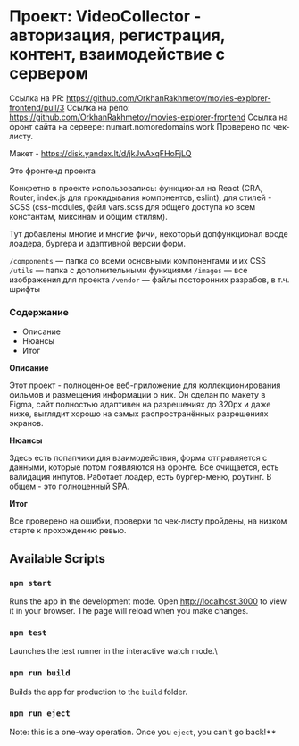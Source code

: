 # Проект: VideoCollector - авторизация, регистрация, контент, взаимодействие с сервером

Ссылка на PR: https://github.com/OrkhanRakhmetov/movies-explorer-frontend/pull/3
Ссылка на репо: https://github.com/OrkhanRakhmetov/movies-explorer-frontend
Ссылка на фронт сайта на сервере: numart.nomoredomains.work
Проверено по чек-листу.

Макет - https://disk.yandex.lt/d/jkJwAxqFHoFjLQ

Это фронтенд проекта

Конкретно в проекте использовались: функционал на React (CRA, Router, index.js для прокидывания компонентов, eslint), для стилей - SCSS (css-modules, файл vars.scss для общего доступа ко всем константам, миксинам и общим стилям).

Тут добавлены многие и многие фичи, некоторый допфункционал вроде лоадера, бургера и адаптивной версии форм.

`/components` — папка со всеми основными компонентами и их CSS
`/utils` — папка с дополнительными функциями
`/images` — все изображения для проекта
`/vendor` — файлы посторонних разрабов, в т.ч. шрифты

### Содержание

- Описание
- Нюансы
- Итог

**Описание**

Этот проект - полноценное веб-приложение для коллекционирования фильмов и размещения информации о них.
Он сделан по макету в Figma, сайт полностью адаптивен на разрешениях до 320px и даже ниже, выглядит хорошо на самых распространённых разрешениях экранов.

**Нюансы**

Здесь есть попапчики для взаимодействия, форма отправляется с данными, которые потом появляются на фронте.
Все очищается, есть валидация инпутов. Работает лоадер, есть бургер-меню, роутинг. В общем - это полноценный SPA.

**Итог**

Все проверено на ошибки, проверки по чек-листу пройдены, на низком старте к прохождению ревью.

## Available Scripts

### `npm start`

Runs the app in the development mode.
Open [http://localhost:3000](http://localhost:3000) to view it in your browser.
The page will reload when you make changes.

### `npm test`

Launches the test runner in the interactive watch mode.\

### `npm run build`

Builds the app for production to the `build` folder.

### `npm run eject`

Note: this is a one-way operation. Once you `eject`, you can't go back!\*\*
